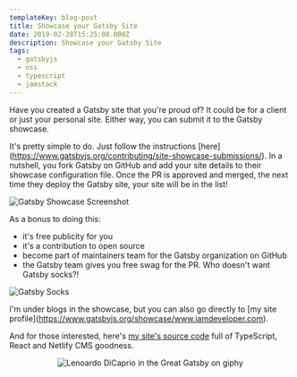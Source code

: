 ```yaml
---
templateKey: blog-post
title: Showcase your Gatsby Site
date: 2019-02-28T15:25:00.000Z
description: Showcase your Gatsby Site
tags:
  - gatsbyjs
  - oss
  - typescript
  - jamstack
---
```

Have you created a Gatsby site that you're proud of? It could be for a client or just your personal site. Either way, you can submit it to the Gatsby showcase.

It's pretty simple to do. Just follow the instructions \[here](https://www.gatsbyjs.org/contributing/site-showcase-submissions/). In a nutshell, you fork Gatsby on GitHub and add your site details to their showcase configuration file. Once the PR is approved and merged, the next time they deploy the Gatsby site, your site will be in the list!

![Gatsby Showcase Screenshot](/img/gatsby_showcase.png "Gatsby Showcase Screenshot")

As a bonus to doing this:

* it's free publicity for you
* it's a contribution to open source
* become part of maintainers team for the Gatsby organization on GitHub
* the Gatsby team gives you free swag for the PR. Who doesn't want Gatsby socks?!

![Gatsby Socks](/img/gatsby_socks.png "Gatsby Socks")

I'm under blogs in the showcase, but you can also go directly to \[my site profile](https://www.gatsbyjs.org/showcase/www.iamdeveloper.com).

And for those interested, here's [my site's source code](https://github.com/nickytonline/www.iamdeveloper.com) full of TypeScript, React and Netlify CMS goodness.

<center>

![Lenoardo DiCaprio in the Great Gatsby on giphy](https://media.giphy.com/media/jNdw5Qmy5MOpq/giphy.gif)

</center>
